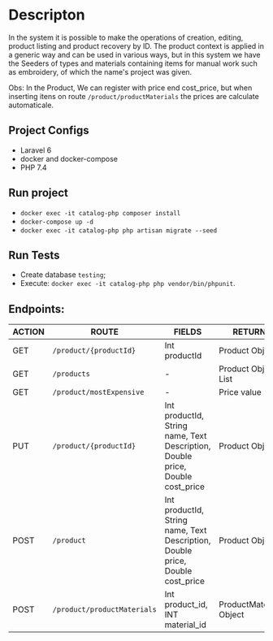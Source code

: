 # Descripton
In the system it is possible to make the operations of creation, editing, product listing and product recovery by ID. The product context is applied in a generic way and can be used in various ways, but in this system we have the Seeders of types and materials containing items for manual work such as embroidery, of which the name's project was given.

Obs: In the Product, We can register with price end cost_price, but when inserting itens on route `/product/productMaterials` the prices are calculate automaticale.

## Project Configs
 - Laravel 6
 - docker and docker-compose
 - PHP 7.4

## Run project
 - `docker exec -it catalog-php composer install`
 - `docker-compose up -d`
 - `docker exec -it catalog-php php artisan migrate --seed`

## Run Tests
- Create database `testing`;
- Execute: `docker exec -it catalog-php php vendor/bin/phpunit`.

## Endpoints:

ACTION |            ROUTE             |                                    FIELDS                                     |         RETURN
------ | ---------------------------- | ----------------------------------------------------------------------------- | ----------------------
GET    | `/product/{productId}`       | Int productId                                                                 | Product Object
GET    | `/products`                  | -                                                                             | Product Object List
GET    | `/product/mostExpensive`     | -                                                                             | Price value
PUT    | `/product/{productId}`       | Int productId, String name, Text Description, Double price, Double cost_price | Product Object
POST   | `/product`                   | Int productId, String name, Text Description, Double price, Double cost_price | Product Object
POST   | `/product/productMaterials` | Int product_id, INT material_id                                                | ProductMaterial Object